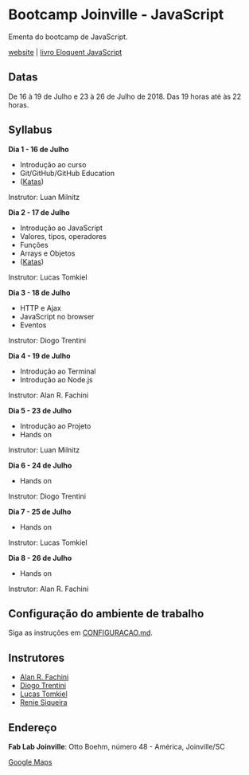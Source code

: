 # Bootcamp Joinville - JavaScript

Ementa do bootcamp de JavaScript.

[website](http://bootcamp.joinville.br) | [livro Eloquent JavaScript](http://www.magrathealabs.com/eloquente-javascript/)

## Datas

De 16 à 19 de Julho e 23 à 26 de Julho de 2018.
Das 19 horas até às 22 horas.

## Syllabus

**Dia 1 - 16 de Julho**

* Introdução ao curso
* Git/GitHub/GitHub Education
* ([Katas](https://github.com/bootcamp-joinville/katas-part-one))

Instrutor: Luan Milnitz

**Dia 2 - 17 de Julho**

* Introdução ao JavaScript
* Valores, tipos, operadores
* Funções
* Arrays e Objetos
* ([Katas](https://github.com/bootcamp-joinville/katas-part-one))

Instrutor: Lucas Tomkiel

**Dia 3 - 18 de Julho**

* HTTP e Ajax
* JavaScript no browser
* Eventos

Instrutor: Diogo Trentini

**Dia 4 - 19 de Julho**

* Introdução ao Terminal
* Introdução ao Node.js 

Instrutor: Alan R. Fachini

**Dia 5 - 23 de Julho**

* Introdução ao Projeto
* Hands on

Instrutor: Luan Milnitz

**Dia 6 - 24 de Julho**

* Hands on

Instrutor: Diogo Trentini

**Dia 7 - 25 de Julho**

* Hands on

Instrutor: Lucas Tomkiel

**Dia 8 - 26 de Julho**

* Hands on

Instrutor: Alan R. Fachini

## Configuração do ambiente de trabalho

Siga as instruções em [CONFIGURACAO.md](https://github.com/bootcamp-joinville/javascript-syllabus/blob/master/CONFIGURACAO.md).

## Instrutores

* [Alan R. Fachini](https://github.com/alfakini)
* [Diogo Trentini](https://github.com/diogotrentini)
* [Lucas Tomkiel](https://github.com/lucastomkiel)
* [Renie Siqueira](https://github.com/renie)

## Endereço

**Fab Lab Joinville**: Otto Boehm, número 48 - América, Joinville/SC

[Google Maps](https://goo.gl/maps/xCMrJB9zudC2)
